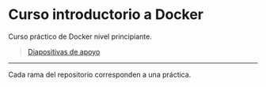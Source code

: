# Curso introductorio a Docker

Curso práctico de Docker nivel principiante.

> [Diapositivas de apoyo](https://docs.google.com/presentation/d/1JUnA9ZRBo3fSooLQkkYD8mRRbcgIG4WOmwWhFbVdTq4/edit?usp=sharing)

***

Cada rama del repositorio corresponden a una práctica.